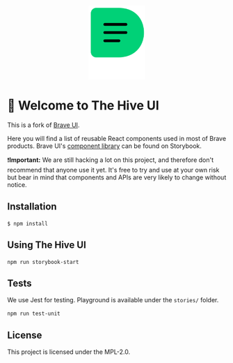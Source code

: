 <p align="center"><img src="./src/features/welcome/images/thehive_logo.svg" width="130px" height="170px"/></p>

# :wave: Welcome to The Hive UI 

This is a fork of [Brave UI](https://github.com/brave/brave-ui).

Here you will find a list of reusable React components used in most of Brave products. Brave UI's [component library](https://brave.github.io/brave-ui) can be found on Storybook.

:exclamation:**Important:** We are still hacking a lot on this project, and therefore don't recommend that anyone use it yet. It's free to try and use at your own risk but bear in mind that components and APIs are very likely to change without notice.

## Installation

```
$ npm install
```

## Using The Hive UI 

```
npm run storybook-start
```

## Tests

We use Jest for testing. Playground is available under the `stories/` folder.

```
npm run test-unit
```

## License

This project is licensed under the MPL-2.0.
